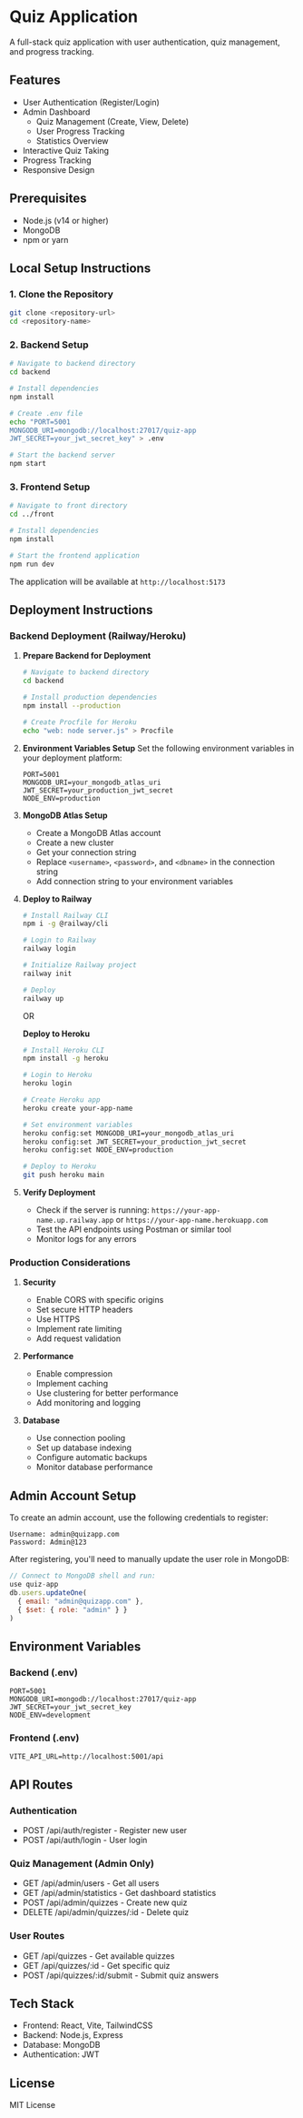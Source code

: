 # Quiz Application

A full-stack quiz application with user authentication, quiz management, and progress tracking.

## Features

- User Authentication (Register/Login)
- Admin Dashboard
  - Quiz Management (Create, View, Delete)
  - User Progress Tracking
  - Statistics Overview
- Interactive Quiz Taking
- Progress Tracking
- Responsive Design

## Prerequisites

- Node.js (v14 or higher)
- MongoDB
- npm or yarn

## Local Setup Instructions

### 1. Clone the Repository

```bash
git clone <repository-url>
cd <repository-name>
```

### 2. Backend Setup

```bash
# Navigate to backend directory
cd backend

# Install dependencies
npm install

# Create .env file
echo "PORT=5001
MONGODB_URI=mongodb://localhost:27017/quiz-app
JWT_SECRET=your_jwt_secret_key" > .env

# Start the backend server
npm start
```

### 3. Frontend Setup

```bash
# Navigate to front directory
cd ../front

# Install dependencies
npm install

# Start the frontend application
npm run dev
```

The application will be available at `http://localhost:5173`

## Deployment Instructions

### Backend Deployment (Railway/Heroku)

1. **Prepare Backend for Deployment**
   ```bash
   # Navigate to backend directory
   cd backend
   
   # Install production dependencies
   npm install --production
   
   # Create Procfile for Heroku
   echo "web: node server.js" > Procfile
   ```

2. **Environment Variables Setup**
   Set the following environment variables in your deployment platform:
   ```
   PORT=5001
   MONGODB_URI=your_mongodb_atlas_uri
   JWT_SECRET=your_production_jwt_secret
   NODE_ENV=production
   ```

3. **MongoDB Atlas Setup**
   - Create a MongoDB Atlas account
   - Create a new cluster
   - Get your connection string
   - Replace `<username>`, `<password>`, and `<dbname>` in the connection string
   - Add connection string to your environment variables

4. **Deploy to Railway**
   ```bash
   # Install Railway CLI
   npm i -g @railway/cli

   # Login to Railway
   railway login

   # Initialize Railway project
   railway init

   # Deploy
   railway up
   ```

   OR

   **Deploy to Heroku**
   ```bash
   # Install Heroku CLI
   npm install -g heroku

   # Login to Heroku
   heroku login

   # Create Heroku app
   heroku create your-app-name

   # Set environment variables
   heroku config:set MONGODB_URI=your_mongodb_atlas_uri
   heroku config:set JWT_SECRET=your_production_jwt_secret
   heroku config:set NODE_ENV=production

   # Deploy to Heroku
   git push heroku main
   ```

5. **Verify Deployment**
   - Check if the server is running: `https://your-app-name.up.railway.app` or `https://your-app-name.herokuapp.com`
   - Test the API endpoints using Postman or similar tool
   - Monitor logs for any errors

### Production Considerations

1. **Security**
   - Enable CORS with specific origins
   - Set secure HTTP headers
   - Use HTTPS
   - Implement rate limiting
   - Add request validation

2. **Performance**
   - Enable compression
   - Implement caching
   - Use clustering for better performance
   - Add monitoring and logging

3. **Database**
   - Use connection pooling
   - Set up database indexing
   - Configure automatic backups
   - Monitor database performance

## Admin Account Setup

To create an admin account, use the following credentials to register:

```
Username: admin@quizapp.com
Password: Admin@123
```

After registering, you'll need to manually update the user role in MongoDB:

```javascript
// Connect to MongoDB shell and run:
use quiz-app
db.users.updateOne(
  { email: "admin@quizapp.com" },
  { $set: { role: "admin" } }
)
```

## Environment Variables

### Backend (.env)
```
PORT=5001
MONGODB_URI=mongodb://localhost:27017/quiz-app
JWT_SECRET=your_jwt_secret_key
NODE_ENV=development
```

### Frontend (.env)
```
VITE_API_URL=http://localhost:5001/api
```

## API Routes

### Authentication
- POST /api/auth/register - Register new user
- POST /api/auth/login - User login

### Quiz Management (Admin Only)
- GET /api/admin/users - Get all users
- GET /api/admin/statistics - Get dashboard statistics
- POST /api/admin/quizzes - Create new quiz
- DELETE /api/admin/quizzes/:id - Delete quiz

### User Routes
- GET /api/quizzes - Get available quizzes
- GET /api/quizzes/:id - Get specific quiz
- POST /api/quizzes/:id/submit - Submit quiz answers

## Tech Stack

- Frontend: React, Vite, TailwindCSS
- Backend: Node.js, Express
- Database: MongoDB
- Authentication: JWT

## License

MIT License 
